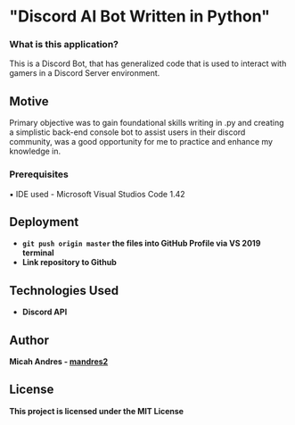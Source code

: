 # "Discord AI Bot Written in Python"

<h3>What is this application?</h3>

This is a Discord Bot, that has generalized code that is used to interact with gamers in a Discord Server environment.

## Motive
Primary objective was to gain foundational skills writing in .py and creating a simplistic back-end console bot to assist users in their discord community, was a good opportunity for me to practice and enhance my knowledge in.
### Prerequisites

:black_small_square: IDE used - Microsoft Visual Studios Code 1.42
<br>

## Deployment

* <b> ```git push origin master``` the files into GitHub Profile via VS 2019 terminal</b>
* <b> Link repository to Github <b>

## Technologies Used
* Discord API

## Author

**Micah Andres** - [mandres2](https://github.com/mandres2)

## License

<b>This project is licensed under the MIT License</b>
